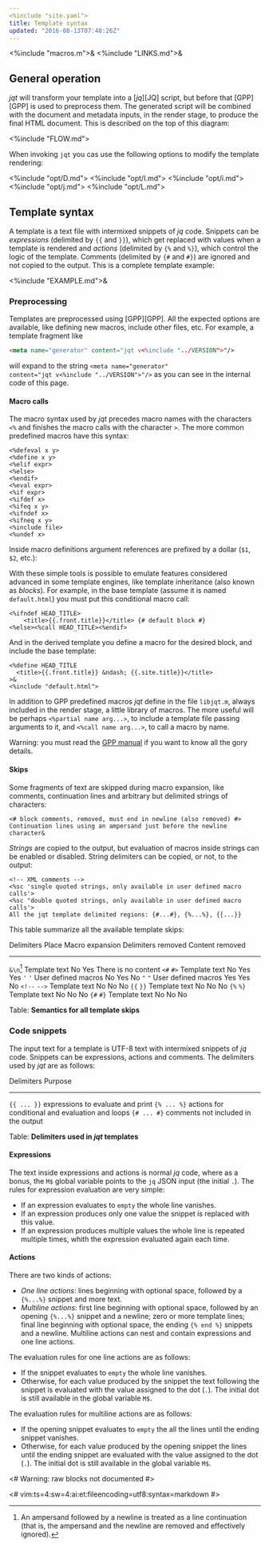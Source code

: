 ```yaml
---
<%include "site.yaml">
title: Template syntax
updated: "2016-08-13T07:48:26Z"
---
```

<%include "macros.m">&
<%include "LINKS.md">&

## General operation

_jqt_ will transform your template into a [_jq_][JQ]  script, but before that
[GPP][GPP] is used to preprocess them. The generated script will be combined
with the document and metadata inputs, in the render stage, to produce the
final HTML document.
This is described on the top of this diagram:

<%include "FLOW.md">

When invoking `jqt` you cas use the following options to modify the template
rendering:

<%include "opt/D.md">
<%include "opt/I.md">
<%include "opt/i.md">
<%include "opt/j.md">
<%include "opt/L.md">

## Template syntax

A template is a text file with intermixed snippets of _jq_ code. Snippets can be
<dfn>expressions</dfn> (delimited by `{{` and `}}`), which get replaced with
values when a template is rendered and <dfn>actions</dfn> (delimited by `{%` and `%}`), which control the logic of the
template.  Comments (delimited by `{#` and `#}`) are ignored and not copied to the output.
This is a complete template example:

<%include "EXAMPLE.md">&

### Preprocessing

Templates are preprocessed using [GPP][GPP]. All the expected options are available,
like defining new macros, include other files, etc. For example, a template fragment
like

```HTML
<meta name="generator" content="jqt v<%include "../VERSION">"/>
```

will expand to the string <code>&lt;meta name="generator" content="jqt v<%include "../VERSION">"/&gt;</code>
as you can see in the internal code of this page.

#### Macro calls

The macro syntax used by _jqt_ precedes macro names with the characters `<%`
and finishes the macro calls with the character `>`.
The more common predefined macros have this syntax:

```
<%defeval x y>
<%define x y>
<%elif expr>
<%else>
<%endif>
<%eval expr>
<%if expr>
<%ifdef x>
<%ifeq x y>
<%ifndef x>
<%ifneq x y>
<%include file>
<%undef x>
```

Inside macro definitions argument references are prefixed by a dollar (`$1`, `$2`, etc.):

With these simple tools is possible to emulate features considered advanced in some template engines,
like template inheritance (also known as _blocks_). For example, in the base template (assume it is named `default.html`)
you must put this conditional macro call:

```
<%ifndef HEAD_TITLE>
    <title>{{.front.title}}</title> {# default block #}
<%else><%call HEAD_TITLE><%endif>
```

And in the derived template you define a macro for the desired block, and include the base template:

```
<%define HEAD_TITLE
  <title>{{.front.title}} &ndash; {{.site.title}}</title>
>&
<%include "default.html">
```

In addition to GPP predefined macros _jqt_ define in the file `libjqt.m`,
always included in the render stage, a little library of macros. The
more useful will be perhaps `<%partial name arg...>`, to include a template
file passing arguments to it, and `<%call name arg...>`, to call a macro by name.

Warning: you must read the [GPP manual](https://files.nothingisreal.com/software/gpp/gpp.html)
if you want to know all the gory details.

#### Skips

Some fragments of text are skipped during macro expansion, like comments,
continuation lines and arbitrary but delimited strings of characters:

```
<# block comments, removed, must end in newline (also removed) #>
Continuation lines using an ampersand just before the newline character&
```

_Strings_ are copied to the output, but evaluation of macros inside strings can
be enabled or disabled.  String delimiters can be copied, or not, to the output:

~~~
<!-- XML comments -->
<%sc 'single quoted strings, only available in user defined macro calls'>
<%sc "double quoted strings, only available in user defined macro calls'>
All the jqt template delimited regions: {#...#}, {%...%}, {{...}} 
~~~

This table summarize all the available template skips:

 Delimiters         Place                   Macro expansion     Delimiters removed  Content removed
-------------       -----                   ---------------     ------------------  ---------------
`&\n`[^1]           Template text           No                  Yes                 There is no content
`<#` `#>`           Template text           No                  Yes                 Yes
`'` `'`             User defined macros     No                  Yes                 No
`"` `"`             User defined macros     Yes                 Yes                 No
`<!--` `-->`        Template text           No                  No                  No
`{{` `}}`           Template text           No                  No                  No
`{%` `%}`           Template text           No                  No                  No
`{#` `#}`           Template text           No                  No                  No

Table: **Semantics for all template skips**

[^1]: An ampersand followed by a newline is treated as a line continuation (that
is, the ampersand and the newline are removed and effectively ignored).

### Code snippets

The input text for a template is UTF-8 text with 
intermixed snippets of _jq_ code. Snippets can be
expressions, actions and comments.
The delimiters used by _jqt_ are as follows:

Delimiters    Purpose
----------    -----------------------------------
`{{ ... }}`   expressions to evaluate and print
`{% ... %}`   actions for conditional and evaluation and loops
`{# ... #}`   comments not included in the output

Table: **Delimiters used in _jqt_ templates**

#### Expressions

The text inside expressions and actions is normal _jq_ code, where as
a bonus, the `M$` global variable points to the `jq` JSON input (the initial `.`).
The rules for expression evaluation are very simple:

* If an expression evaluates to `empty` the whole line vanishes.
* If an expression produces only one value the snippet is replaced with this value.
* If an expression produces multiple values the whole line is repeated multiple
  times, whith the expression evaluated again each time.

#### Actions

There are two kinds of actions:

* <dfn>One line actions</dfn>: lines beginning with optional space, followed by a
  `{%...%}` snippet and more text.
* <dfn>Multiline actions</dfn>: first line beginning with optional space, followed by an opening `{%...%}` snippet and a newline;
  zero or more template lines; final line  beginning with optional space,  the ending `{% end %}` snippets and a newline.
  Multiline actions can nest and contain expressions and one line actions.

The evaluation rules for one line actions are as follows:

* If the snippet evaluates to `empty` the whole line vanishes.
* Otherwise, for each value produced by the snippet the text following the
  snippet is evaluated with the value assigned to the dot (`.`). The initial
  dot is still available in the global variable `M$`.

The evaluation rules for multiline actions are as follows:

* If the opening snippet evaluates to `empty` the all the lines until the ending snippet vanishes.
* Otherwise, for each value produced by the opening snippet the lines until the ending snippet
  are evaluated with the value assigned to the dot (`.`). The initial dot is
  still available in the global variable `M$`.

<# Warning: raw blocks not documented #>

<#
vim:ts=4:sw=4:ai:et:fileencoding=utf8:syntax=markdown
#>
